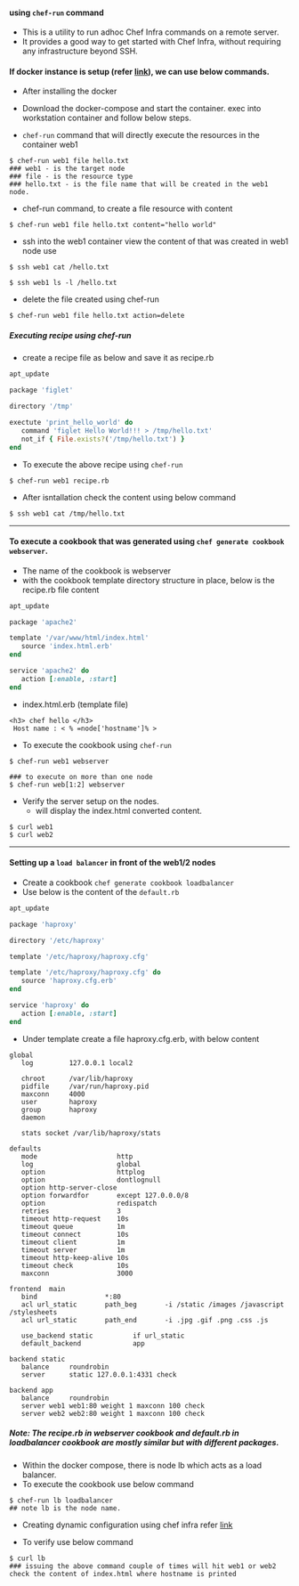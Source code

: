 #### using `chef-run` command
  - This is a utility to run adhoc Chef Infra commands on a remote server. 
  - It provides a good way to get started with Chef Infra, without requiring any infrastructure beyond SSH.
  

#### If docker instance is setup (refer [link](https://github.com/thirumurthis/Learnings/edit/master/chef/working_with_chef_notes.md)), we can use below commands.
 - After installing the docker
 - Download the docker-compose and start the container. exec into workstation container and follow below steps.
 
 - `chef-run` command that will directly execute the resources in the container web1
```
$ chef-run web1 file hello.txt
### web1 - is the target node
### file - is the resource type
### hello.txt - is the file name that will be created in the web1 node.
```

- chef-run command, to create a file resource with content
```
$ chef-run web1 file hello.txt content="hello world"
```
 - ssh into the web1 container view the content of that was created in web1 node use
```
$ ssh web1 cat /hello.txt

$ ssh web1 ls -l /hello.txt
```

- delete the file created using chef-run

```
$ chef-run web1 file hello.txt action=delete
```

##### Executing recipe using chef-run
  - create a recipe file as below and save it as recipe.rb
```rb
apt_update

package 'figlet'

directory '/tmp'

exectute 'print_hello_world' do
   command 'figlet Hello World!!! > /tmp/hello.txt'
   not_if { File.exists?('/tmp/hello.txt') }
end
```

- To execute the above recipe using `chef-run`
```
$ chef-run web1 recipe.rb
```

- After isntallation check the content using below command
```
$ ssh web1 cat /tmp/hello.txt
```

-----------------------
#### To execute a cookbook that was generated using `chef generate cookbook webserver`.
 - The name of the cookbook is webserver
 - with the cookbook template directory structure in place, below is the recipe.rb file content
 ```rb
 apt_update
 
 package 'apache2'
 
 template '/var/www/html/index.html'
    source 'index.html.erb'
 end
 
 service 'apache2' do
    action [:enable, :start]
 end
 ```
 - index.html.erb (template file)
 ```
 <h3> chef hello </h3>
  Host name : < % =node['hostname']% >
 ```
 
 - To execute the cookbook using `chef-run`
 ```
 $ chef-run web1 webserver
 
 ### to execute on more than one node
 $ chef-run web[1:2] webserver
 ```
 
 - Verify the server setup on the nodes.
   - will display the index.html converted content.
 ```
 $ curl web1 
 $ curl web2
 ```
 
 -------
 #### Setting up a `load balancer` in front of the web1/2 nodes
  - Create a cookbook `chef generate cookbook loadbalancer`
  - Use below is the content of the `default.rb`
 
 ```rb
 apt_update
 
 package 'haproxy'
 
 directory '/etc/haproxy'
 
 template '/etc/haproxy/haproxy.cfg'
 
 template '/etc/haproxy/haproxy.cfg' do
    source 'haproxy.cfg.erb'
 end
 
 service 'haproxy' do
    action [:enable, :start]
 end
 ```
 
 - Under template create a file haproxy.cfg.erb, with below content
 ```
 global
    log         127.0.0.1 local2

    chroot      /var/lib/haproxy
    pidfile     /var/run/haproxy.pid
    maxconn     4000
    user        haproxy
    group       haproxy
    daemon

    stats socket /var/lib/haproxy/stats

defaults
    mode                    http
    log                     global
    option                  httplog
    option                  dontlognull
    option http-server-close
    option forwardfor       except 127.0.0.0/8
    option                  redispatch
    retries                 3
    timeout http-request    10s
    timeout queue           1m
    timeout connect         10s
    timeout client          1m
    timeout server          1m
    timeout http-keep-alive 10s
    timeout check           10s
    maxconn                 3000

frontend  main
    bind                 *:80
    acl url_static       path_beg       -i /static /images /javascript /stylesheets
    acl url_static       path_end       -i .jpg .gif .png .css .js

    use_backend static          if url_static
    default_backend             app

backend static
    balance     roundrobin
    server      static 127.0.0.1:4331 check

backend app
    balance     roundrobin
    server web1 web1:80 weight 1 maxconn 100 check
    server web2 web2:80 weight 1 maxconn 100 check
 ```

##### Note: The recipe.rb in webserver cookbook and default.rb in loadbalancer cookbook are mostly similar but with different packages.

 - Within the docker compose, there is node lb which acts as a load balancer.
 - To execute the cookbook use below command
 
```
$ chef-run lb loadbalancer
## note lb is the node name.
```
 - Creating dynamic configuration using chef infra refer [link](https://docs.chef.io/server/)

- To verify use below command
```
$ curl lb 
### issuing the above command couple of times will hit web1 or web2 check the content of index.html where hostname is printed
```
